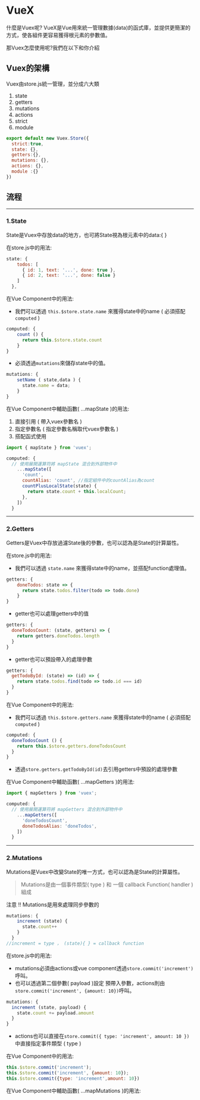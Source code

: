 # VueX
什麼是Vuex呢?   VueX是Vue用來統一管理數據(data)的函式庫，並提供更簡潔的方式，使各組件更容易獲得根元素的參數值。

那Vuex怎麼使用呢?我們在以下和你介紹

## Vuex的架構
Vuex由store.js統一管理，並分成六大類

1. state
2. getters
3. mutations
4. actions
5. strict
6. module 

```js
export default new Vuex.Store({
  strict:true,
  state: {},
  getters:{},
  mutations: {},
  actions: {},
  module :{}
})
```
## 流程
[img01]:/image/vuex.png "Vuex圖片"

---
### **1.State**
State是Vuex中存放data的地方，也可將State視為根元素中的data:{ }

在store.js中的用法:
```js
state: {
    todos: [
      { id: 1, text: '...', done: true },
      { id: 2, text: '...', done: false }
    ]
  },
```
在Vue Component中的用法:

- 我們可以透過 `this.$store.state.name` 來獲得state中的name ( 必須搭配`computed` )
```js
computed: {
    count () {
      return this.$store.state.count
    }
}
```
- 必須透過`mutations`來儲存state中的值。
```js
mutations: {
    setName ( state,data ) {
      state.name = data;
    }
}
```
在Vue Component中輔助函數( ...mapState )的用法:
1. 直接引用  ( 帶入vuex參數名 )
2. 指定參數名 ( 指定參數名稱取代vuex參數名 )
3. 搭配函式使用
```js
import { mapState } from 'vuex';

computed: {
  // 使用展開運算符將 mapState 混合到外部物件中
    ...mapState([
      'count',
      countAlias: 'count', //指定組件中的countAlias為count
      countPlusLocalState(state) {
        return state.count + this.localCount;
      },
    ])
  }
```
---
### **2.Getters**
Getters是Vuex中存放過濾State後的參數，也可以認為是State的計算屬性。


在store.js中的用法:
- 我們可以透過 `state.name` 來獲得state中的name，並搭配function處理值。
```js
getters: {
    doneTodos: state => {
      return state.todos.filter(todo => todo.done)
    }
}
```
- getter也可以處理getters中的值
```js
getters: {
  doneTodosCount: (state, getters) => {
    return getters.doneTodos.length
  }
}
```
- getter也可以預設帶入的處理參數
```js
getters: {
  getTodoById: (state) => (id) => {
    return state.todos.find(todo => todo.id === id)
  }
}
```

在Vue Component中的用法:
- 我們可以透過 `this.$store.getters.name` 來獲得state中的name ( 必須搭配`computed` )
```js
computed: {
  doneTodosCount () {
    return this.$store.getters.doneTodosCount
  }
}
```
- 透過`store.getters.getTodoById(id)`去引用getters中預設的處理參數

在Vue Component中輔助函數( ...mapGetters )的用法:
```js
import { mapGetters } from 'vuex';

computed: {
  // 使用展開運算符將 mapGetters 混合到外部物件中
    ...mapGetters([
      'doneTodosCount',
      doneTodosAlias: 'doneTodos',
    ])
  }
```
---
### **2.Mutations**
Mutations是Vuex中改變State的唯一方式，也可以認為是State的計算屬性。
> Mutations是由一個事件類型( type ) 和 一個 callback Function( handler )組成

注意 !! Mutations是用來處理同步參數的
```js
mutations: {
    increment (state) { 
      state.count++
    }
  }
//increment = type ， (state){ } = callback function
```

在store.js中的用法:
- mutations必須由actions或vue component透過`store.commit('increment')`呼叫。
- 也可以透過第二個參數( payload )設定 預帶入參數，actions則由`store.commit('increment', {amount: 10})`呼叫。
```js
mutations: {
  increment (state, payload) {
    state.count += payload.amount
  }
}
```
- actions也可以直接在`store.commit({
  type: 'increment',
  amount: 10
})`中直接指定事件類型 ( type )


在Vue Component中的用法:
```js
this.$store.commit('increment');
this.$store.commit('increment', {amount: 10});
this.$store.commit({type: 'increment',amount: 10})
```

在Vue Component中輔助函數( ...mapMutations )的用法: